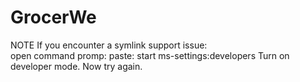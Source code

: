 # GrocerWe

 NOTE
 If you encounter a symlink support issue:  
 open command promp:
 paste: start ms-settings:developers
 Turn on developer mode.
 Now try again.

